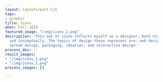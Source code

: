 ```yaml
---
layout: layouts/post.njk
tags:
- graphic
title: Icons
when: Fall 2019
featured_image: "/img/icons_2.png"
description: 'This set of icons reflects myself as a designer, both stylistically
  and conceptually. The topics of design these represent are: web design, drawing,
  spread design, packaging, ideation, and interactive design.'
process_des: ''
result_images:
- "/img/icons_2.png"
- "/img/icons_1.png"
process_images: []

---
```

